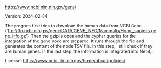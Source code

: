 https://www.ncbi.nlm.nih.gov/gene/

Version: 2024-02-04

The program first tries to download the human data from NCBI Gene ('ftp://ftp.ncbi.nih.gov/gene/DATA/GENE_INFO/Mammalia/Homo_sapiens.gene_info.gz').
Then the gzip is open and the cypher queries for the integration of the gene node are prepared.
It runs through the file and generates the content of the node TSV file. In this step, I still check if they are human genes.
In the last step, the information is integrated into Neo4j.

License: https://www.ncbi.nlm.nih.gov/home/about/policies/